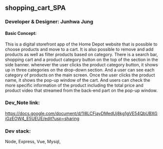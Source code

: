 ## shopping_cart_SPA

### Developer & Designer: Junhwa Jung

#### Basic Concept:
<p> 
This is a digital storefront app of the Home Depot website that is possible to choose products and move to a cart. It is also possible to remove and add products as well as filter products based on category.
There is a search bar, shopping cart and a product category button on the top of the section in the side banner.  whenever the user clicks the product category button, it shows up in three categories on the drop-down section. And a user can see each category of products on the main screen.
Once the user clicks the product name, it shows the pop-up window of the cart. And users can check the more specific information of the product including the total price and product video that streamed from the back-end part on the pop-up window.</p>

### Dev_Note link:
https://docs.google.com/document/d/1l8LCFjayDMedUj8kg1gVE54QbUBXGiGzEOW4_E5UEUE/edit?usp=sharing

### Dev stack:
Node,
Express,
Vue,
Mysql,
